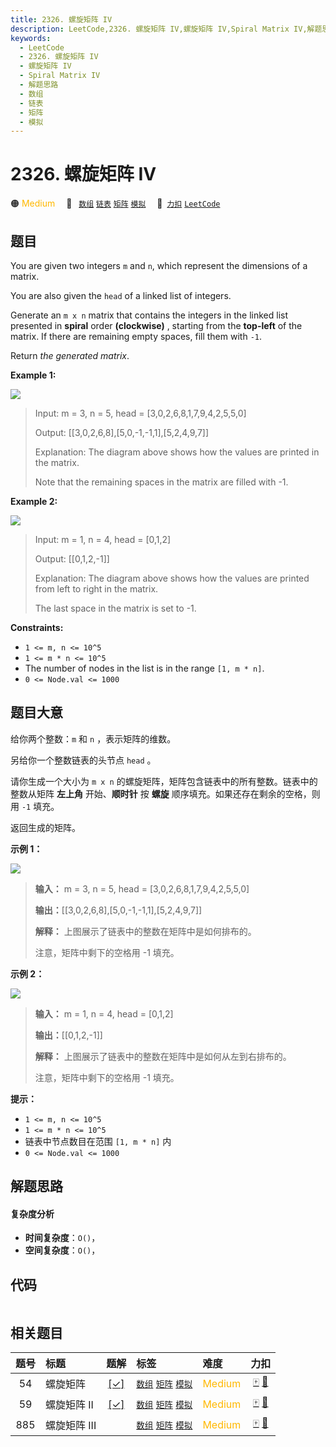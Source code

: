 ```yaml
---
title: 2326. 螺旋矩阵 IV
description: LeetCode,2326. 螺旋矩阵 IV,螺旋矩阵 IV,Spiral Matrix IV,解题思路,数组,链表,矩阵,模拟
keywords:
  - LeetCode
  - 2326. 螺旋矩阵 IV
  - 螺旋矩阵 IV
  - Spiral Matrix IV
  - 解题思路
  - 数组
  - 链表
  - 矩阵
  - 模拟
---
```


# 2326. 螺旋矩阵 IV

🟠 <font color=#ffb800>Medium</font>&emsp; 🔖&ensp; [`数组`](/tag/array.md) [`链表`](/tag/linked-list.md) [`矩阵`](/tag/matrix.md) [`模拟`](/tag/simulation.md)&emsp; 🔗&ensp;[`力扣`](https://leetcode.cn/problems/spiral-matrix-iv) [`LeetCode`](https://leetcode.com/problems/spiral-matrix-iv)

## 题目

You are given two integers `m` and `n`, which represent the dimensions of a
matrix.

You are also given the `head` of a linked list of integers.

Generate an `m x n` matrix that contains the integers in the linked list
presented in **spiral** order **(clockwise)** , starting from the **top-left**
of the matrix. If there are remaining empty spaces, fill them with `-1`.

Return _the generated matrix_.



**Example 1:**

![](https://assets.leetcode.com/uploads/2022/05/09/ex1new.jpg)

> Input: m = 3, n = 5, head = [3,0,2,6,8,1,7,9,4,2,5,5,0]
> 
> Output: [[3,0,2,6,8],[5,0,-1,-1,1],[5,2,4,9,7]]
> 
> Explanation: The diagram above shows how the values are printed in the matrix.
> 
> Note that the remaining spaces in the matrix are filled with -1.

**Example 2:**

![](https://assets.leetcode.com/uploads/2022/05/11/ex2.jpg)

> Input: m = 1, n = 4, head = [0,1,2]
> 
> Output: [[0,1,2,-1]]
> 
> Explanation: The diagram above shows how the values are printed from left to right in the matrix.
> 
> The last space in the matrix is set to -1.



**Constraints:**

  * `1 <= m, n <= 10^5`
  * `1 <= m * n <= 10^5`
  * The number of nodes in the list is in the range `[1, m * n]`.
  * `0 <= Node.val <= 1000`


## 题目大意

给你两个整数：`m` 和 `n` ，表示矩阵的维数。

另给你一个整数链表的头节点 `head` 。

请你生成一个大小为 `m x n` 的螺旋矩阵，矩阵包含链表中的所有整数。链表中的整数从矩阵 **左上角** 开始、**顺时针** 按 **螺旋**
顺序填充。如果还存在剩余的空格，则用 `-1` 填充。

返回生成的矩阵。



**示例 1：**

![](https://assets.leetcode.com/uploads/2022/05/09/ex1new.jpg)

> 
> 
> 
> 
> 
> **输入：** m = 3, n = 5, head = [3,0,2,6,8,1,7,9,4,2,5,5,0]
> 
> **输出：**[[3,0,2,6,8],[5,0,-1,-1,1],[5,2,4,9,7]]
> 
> **解释：** 上图展示了链表中的整数在矩阵中是如何排布的。
> 
> 注意，矩阵中剩下的空格用 -1 填充。
> 
> 

**示例 2：**

![](https://assets.leetcode.com/uploads/2022/05/11/ex2.jpg)

> 
> 
> 
> 
> 
> **输入：** m = 1, n = 4, head = [0,1,2]
> 
> **输出：**[[0,1,2,-1]]
> 
> **解释：** 上图展示了链表中的整数在矩阵中是如何从左到右排布的。 
> 
> 注意，矩阵中剩下的空格用 -1 填充。



**提示：**

  * `1 <= m, n <= 10^5`
  * `1 <= m * n <= 10^5`
  * 链表中节点数目在范围 `[1, m * n]` 内
  * `0 <= Node.val <= 1000`


## 解题思路

#### 复杂度分析

- **时间复杂度**：`O()`，
- **空间复杂度**：`O()`，

## 代码

```javascript

```

## 相关题目

<!-- prettier-ignore -->
| 题号 | 标题 | 题解 | 标签 | 难度 | 力扣 |
| :------: | :------ | :------: | :------ | :------ | :------: |
| 54 | 螺旋矩阵 | [[✓]](/problem/0054.md) |  [`数组`](/tag/array.md) [`矩阵`](/tag/matrix.md) [`模拟`](/tag/simulation.md) | <font color=#ffb800>Medium</font> | [🀄️](https://leetcode.cn/problems/spiral-matrix) [🔗](https://leetcode.com/problems/spiral-matrix) |
| 59 | 螺旋矩阵 II | [[✓]](/problem/0059.md) |  [`数组`](/tag/array.md) [`矩阵`](/tag/matrix.md) [`模拟`](/tag/simulation.md) | <font color=#ffb800>Medium</font> | [🀄️](https://leetcode.cn/problems/spiral-matrix-ii) [🔗](https://leetcode.com/problems/spiral-matrix-ii) |
| 885 | 螺旋矩阵 III |  |  [`数组`](/tag/array.md) [`矩阵`](/tag/matrix.md) [`模拟`](/tag/simulation.md) | <font color=#ffb800>Medium</font> | [🀄️](https://leetcode.cn/problems/spiral-matrix-iii) [🔗](https://leetcode.com/problems/spiral-matrix-iii) |